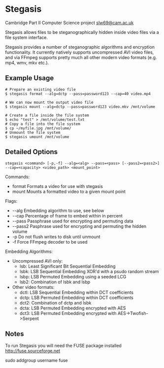 Stegasis
========
Cambridge Part II Computer Science project <slw69@cam.ac.uk>

Stegasis allows files to be steganographically hidden inside video files via a file system interface.

Stegasis provides a number of steganographic algorithms and encryption functionality. It currently natively supports uncompressed AVI video files, and via FFmpeg supports pretty much all other modern video formats (e.g. mp4, wmv, mkv etc.).

Example Usage
------
    # Prepare an existing video file
    $ stegasis format --alg=dctp --pass=password123 --cap=40 video.mp4
     
    # We can now mount the output video file
    $ stegasis mount --alg=dctp --pass=password123 video.mkv /mnt/volume
 
    # Create a file inside the file system
    $ echo "test" > /mnt/volume/test.txt
    # Copy a file into the file system
    $ cp ~/myfile.jpg /mnt/volume/
    # Unmount the file system
    $ stegasis umount /mnt/volume

Detailed Options
-----------------
    stegasis <command> [-p,-f] --alg=<alg> --pass=<pass> [--pass2=<pass2>] --cap=<capacity> <video_path> <mount_point>

Commands:
  * format  Formats a video for use with stegasis
  * mount  Mounts a formatted video to a given mount point

Flags:
  * --alg  Embedding algorithm to use, see below
  * --cap  Percentage of frame to embed within in percent
  * --pass  Passphrase used for encrypting and permuting data
  * --pass2 Pasphrase used for encrypting and permuting the hidden volume
  * -p  Do not flush writes to disk until unmount
  * -f  Force FFmpeg decoder to be used

Embedding Algorithms:
  * Uncompressed AVI only:
    * lsb: Least Significant Bit Sequential Embedding
    * lsbk: LSB Sequential Embedding XOR'd with a psudo random stream
    * lsbp: LSB Permuted Embedding using a seeded LCG
    * lsb2: Combination of lsbk and lsbp
  * Other video formats:
    * dctl: LSB Sequential Embedding within DCT coefficients
    * dctp: LSB Permuted Embedding within DCT coefficients
    * dct2: Combination of dctp and lsbk
    * dcta: LSB Permuted Embedding encrypted with AES
    * dct3: LSB Permuted Embedding encrypted with AES->Twofish->Serpent

Notes
------

To run Stegasis you will need the FUSE package installed <http://fuse.sourceforge.net>

sudo addgroup username fuse

